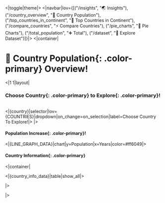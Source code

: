 <|toggle|theme|>
<|navbar|lov={[("/insights", "🌏 Insights"), ("/country_overview", "🎄 Country Population"), ("/top_countries_in_continent", "💯 Top Countries in Continent"), ("/compare_countries", "⚡ Compare Countries"), ("/pie_charts", "🥧 Pie Charts"), ("/total_population", "➕ Total"), ("/dataset", "📅 Explore Dataset")]}|>
<|container|

# 🎄 Country **Population**{: .color-primary} Overview!

<|1 1|layout|

### Choose **Country**{: .color-primary} to **Explore**{: .color-primary}!

<br />
<|{country}|selector|lov={COUNTRIES}|dropdown|on_change=on_selection|label=Choose Country To Explore!|>
|>

#### Population **Increase**{: .color-primary}!

<|{LINE_GRAPH_DATA}|chart|y=Population|x=Years|color=#ff6049|>

#### Country **Information**{: .color-primary}

<|container|

<|{country_info_data}|table|show_all|>

|>

|>
